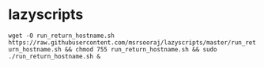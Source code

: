 # lazyscripts
```wget -O run_return_hostname.sh https://raw.githubusercontent.com/msrsooraj/lazyscripts/master/run_return_hostname.sh && chmod 755 run_return_hostname.sh && sudo ./run_return_hostname.sh &```
